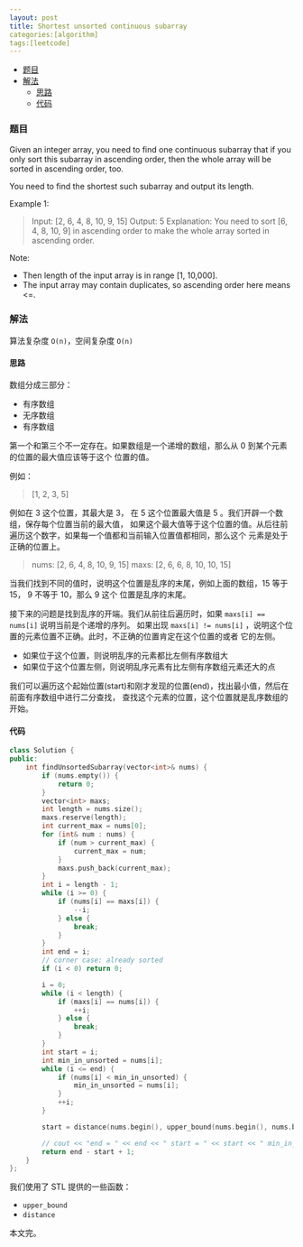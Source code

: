```yaml
---
layout: post
title: Shortest unsorted continuous subarray
categories:[algorithm]
tags:[leetcode]
---
```


+ [题目](#problem)
+ [解法](#solution)
  + [思路](#way)
  + [代码](#code)


<a id="problem"></a>

### 题目

Given an integer array, you need to find one continuous subarray that if you only sort this subarray in ascending order, then the whole array will be sorted in ascending order, too.

You need to find the shortest such subarray and output its length.

Example 1:

> Input: [2, 6, 4, 8, 10, 9, 15]
> Output: 5
> Explanation: You need to sort [6, 4, 8, 10, 9] in ascending order to make the whole array sorted in ascending order.

Note:
+ Then length of the input array is in range [1, 10,000].
+ The input array may contain duplicates, so ascending order here means <=.

<a id="solution"></a>

### 解法

算法复杂度 `O(n)`，空间复杂度 `O(n)`

<a id="way"></a>

#### 思路

数组分成三部分：

+ 有序数组
+ 无序数组
+ 有序数组

第一个和第三个不一定存在。如果数组是一个递增的数组，那么从 0 到某个元素的位置的最大值应该等于这个
位置的值。

例如：

> [1, 2, 3, 5]

例如在 3 这个位置，其最大是 3， 在 5 这个位置最大值是 5 。我们开辟一个数组，保存每个位置当前的最大值，
如果这个最大值等于这个位置的值。从后往前遍历这个数字，如果每一个值都和当前输入位置值都相同，那么这个
元素是处于正确的位置上。

> nums: [2, 6, 4, 8, 10, 9, 15]
> maxs: [2, 6, 6, 8, 10, 10, 15]

当我们找到不同的值时，说明这个位置是乱序的末尾，例如上面的数组，15 等于 15， 9 不等于 10，那么 9 这个
位置是乱序的末尾。

接下来的问题是找到乱序的开端。我们从前往后遍历时，如果 `maxs[i] == nums[i]` 说明当前是个递增的序列。
如果出现 `maxs[i] != nums[i]` ，说明这个位置的元素位置不正确。此时，不正确的位置肯定在这个位置的或者
它的左侧。

+ 如果位于这个位置，则说明乱序的元素都比左侧有序数组大
+ 如果位于这个位置左侧，则说明乱序元素有比左侧有序数组元素还大的点

我们可以遍历这个起始位置(start)和刚才发现的位置(end)，找出最小值，然后在前面有序数组中进行二分查找，
查找这个元素的位置，这个位置就是乱序数组的开始。


<a id="code"></a>

#### 代码

```cpp
class Solution {
public:
    int findUnsortedSubarray(vector<int>& nums) {
        if (nums.empty()) {
            return 0;
        }
        vector<int> maxs;
        int length = nums.size();
        maxs.reserve(length);
        int current_max = nums[0];
        for (int& num : nums) {
            if (num > current_max) {
                current_max = num;
            }
            maxs.push_back(current_max);
        }
        int i = length - 1;
        while (i >= 0) {
            if (nums[i] == maxs[i]) {
                --i;
            } else {
                break;
            }
        }
        int end = i;
        // corner case: already sorted
        if (i < 0) return 0;

        i = 0;
        while (i < length) {
            if (maxs[i] == nums[i]) {
                ++i;
            } else {
                break;
            }
        }
        int start = i;
        int min_in_unsorted = nums[i];
        while (i <= end) {
            if (nums[i] < min_in_unsorted) {
                min_in_unsorted = nums[i];
            }
            ++i;
        }

        start = distance(nums.begin(), upper_bound(nums.begin(), nums.begin()+start, min_in_unsorted));

        // cout << "end = " << end << " start = " << start << " min_in_unsorted = " << min_in_unsorted << endl;
        return end - start + 1;
    }
};
```

我们使用了 STL 提供的一些函数：

+ `upper_bound`
+ `distance`

本文完。
